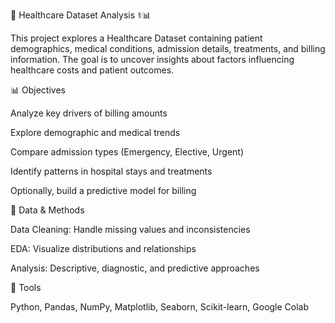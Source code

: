 🏥 Healthcare Dataset Analysis ⚕️📊

This project explores a Healthcare Dataset containing patient demographics, medical conditions, admission details, treatments, and billing information. The goal is to uncover insights about factors influencing healthcare costs and patient outcomes.


📊 Objectives

Analyze key drivers of billing amounts

Explore demographic and medical trends

Compare admission types (Emergency, Elective, Urgent)

Identify patterns in hospital stays and treatments

Optionally, build a predictive model for billing


🧹 Data & Methods

Data Cleaning: Handle missing values and inconsistencies

EDA: Visualize distributions and relationships

Analysis: Descriptive, diagnostic, and predictive approaches


🧰 Tools

Python, Pandas, NumPy, Matplotlib, Seaborn, Scikit-learn, Google Colab
